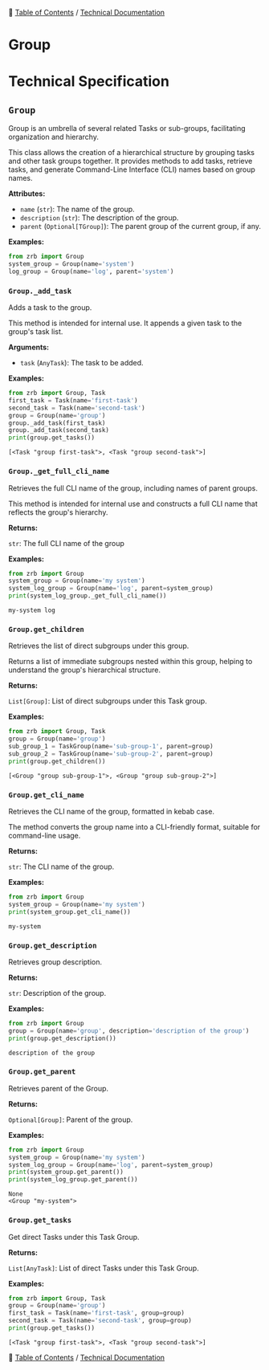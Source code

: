 🔖 [Table of Contents](../../README.md) / [Technical Documentation](README.md)

# Group

# Technical Specification

<!--start-doc-->
## `Group`

Group is an umbrella of several related Tasks or sub-groups, facilitating organization and hierarchy.

This class allows the creation of a hierarchical structure by grouping tasks and
other task groups together. It provides methods to add tasks, retrieve tasks,
and generate Command-Line Interface (CLI) names based on group names.

__Attributes:__

- `name` (`str`): The name of the group.
- `description` (`str`): The description of the group.
- `parent` (`Optional[TGroup]`): The parent group of the current group, if any.

__Examples:__

```python
from zrb import Group
system_group = Group(name='system')
log_group = Group(name='log', parent='system')
```


### `Group._add_task`

Adds a task to the group.

This method is intended for internal use. It appends a given task to the  group's task list.

__Arguments:__

- `task` (`AnyTask`): The task to be added.

__Examples:__

```python
from zrb import Group, Task
first_task = Task(name='first-task')
second_task = Task(name='second-task')
group = Group(name='group')
group._add_task(first_task)
group._add_task(second_task)
print(group.get_tasks())
```

```
[<Task "group first-task">, <Task "group second-task">]
```


### `Group._get_full_cli_name`

Retrieves the full CLI name of the group, including names of parent groups.

This method is intended for internal use and constructs a full CLI name that reflects the group's hierarchy.

__Returns:__

`str`: The full CLI name of the group

__Examples:__

```python
from zrb import Group
system_group = Group(name='my system')
system_log_group = Group(name='log', parent=system_group)
print(system_log_group._get_full_cli_name())
```

```
my-system log
```


### `Group.get_children`

Retrieves the list of direct subgroups under this group.

Returns a list of immediate subgroups nested within this group, helping to understand the group's hierarchical structure.

__Returns:__

`List[Group]`: List of direct subgroups under this Task group.

__Examples:__

```python
from zrb import Group, Task
group = Group(name='group')
sub_group_1 = TaskGroup(name='sub-group-1', parent=group)
sub_group_2 = TaskGroup(name='sub-group-2', parent=group)
print(group.get_children())
```

```
[<Group "group sub-group-1">, <Group "group sub-group-2">]
```


### `Group.get_cli_name`

Retrieves the CLI name of the group, formatted in kebab case.

The method converts the group name into a CLI-friendly format, suitable for command-line usage.

__Returns:__

`str`: The CLI name of the group.

__Examples:__

```python
from zrb import Group
system_group = Group(name='my system')
print(system_group.get_cli_name())
```

```
my-system
```


### `Group.get_description`

Retrieves group description.

__Returns:__

`str`: Description of the group.

__Examples:__

```python
from zrb import Group
group = Group(name='group', description='description of the group')
print(group.get_description())
```

```
description of the group
```


### `Group.get_parent`

Retrieves parent of the Group.

__Returns:__

`Optional[Group]`: Parent of the group.

__Examples:__

```python
from zrb import Group
system_group = Group(name='my system')
system_log_group = Group(name='log', parent=system_group)
print(system_group.get_parent())
print(system_log_group.get_parent())
```

```
None
<Group "my-system">
```


### `Group.get_tasks`

Get direct Tasks under this Task Group.

__Returns:__

`List[AnyTask]`: List of direct Tasks under this Task Group.

__Examples:__

```python
from zrb import Group, Task
group = Group(name='group')
first_task = Task(name='first-task', group=group)
second_task = Task(name='second-task', group=group)
print(group.get_tasks())
```

```
[<Task "group first-task">, <Task "group second-task">]
```


<!--end-doc-->

🔖 [Table of Contents](../../README.md) / [Technical Documentation](README.md)
